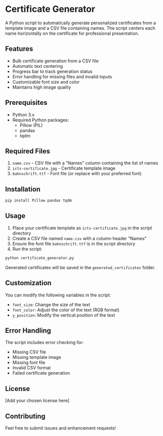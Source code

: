 # Certificate Generator

A Python script to automatically generate personalized certificates from a template image and a CSV file containing names. The script centers each name horizontally on the certificate for professional presentation.

## Features

- Bulk certificate generation from a CSV file
- Automatic text centering
- Progress bar to track generation status
- Error handling for missing files and invalid inputs
- Customizable font size and color
- Maintains high image quality

## Prerequisites

- Python 3.x
- Required Python packages:
  - Pillow (PIL)
  - pandas
  - tqdm

## Required Files

1. `name.csv` - CSV file with a "Names" column containing the list of names
2. `icts-certificate.jpg` - Certificate template image
3. `bahnschrift.ttf` - Font file (or replace with your preferred font)

## Installation

```bash
pip install Pillow pandas tqdm
```

## Usage

1. Place your certificate template as `icts-certificate.jpg` in the script directory
2. Create a CSV file named `name.csv` with a column header "Names"
3. Ensure the font file `bahnschrift.ttf` is in the script directory
4. Run the script:

```bash
python certificate_generator.py
```

Generated certificates will be saved in the `generated_certificates` folder.

## Customization

You can modify the following variables in the script:
- `font_size`: Change the size of the text
- `font_color`: Adjust the color of the text (RGB format)
- `y_position`: Modify the vertical position of the text

## Error Handling

The script includes error checking for:
- Missing CSV file
- Missing template image
- Missing font file
- Invalid CSV format
- Failed certificate generation

## License

[Add your chosen license here]

## Contributing

Feel free to submit issues and enhancement requests!
